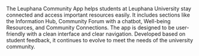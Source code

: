 The Leuphana Community App helps students at Leuphana University stay connected and access important resources easily. It includes sections like the Information Hub, Community Forum with a chatbot, Well-being Resources, and Community Connections. The app is designed to be user-friendly with a clean interface and clear navigation. Developed based on student feedback, it continues to evolve to meet the needs of the university community.
